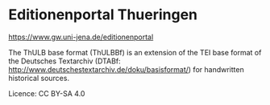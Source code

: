 # Editionenportal Thueringen
https://www.gw.uni-jena.de/editionenportal

The ThULB base format (ThULBBf) is an extension of the TEI base format of the Deutsches Textarchiv (DTABf: http://www.deutschestextarchiv.de/doku/basisformat/) for handwritten historical sources.

Licence: CC BY-SA 4.0
